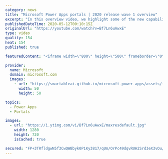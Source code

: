 ```yaml
---
category: news
title: "Microsoft Power Apps portals | 2020 release wave 1 overview"
excerpt: "In this overview video, we highlight some of the new capabilities included in the latest update to Microsoft Power Apps portals.     Here are the capabilities covered:   •    Power BI integration, so you can quickly add Power BI reports, tables, and dashboards to your portals without coding.  •    Themes"
publishedDateTime: 2020-05-12T00:10:15Z
originalUrl: "https://youtube.com/watch?v=Bf7Ln6uAwxE"
type: video
quality: 154
heat: 154
published: true

featuredContent: "<iframe width=\"800\" height=\"500\" frameborder=\"0\" src=\"https://www.youtube.com/embed/Bf7Ln6uAwxE\" allow=\"accelerometer; autoplay; encrypted-media; gyroscope; picture-in-picture\" allowfullscreen></iframe>"

provider:
  name: Microsoft
  domain: microsoft.com
  images:
    - url: "https://smartableai.github.io/microsoft-power-apps/assets/images/organizations/microsoft.com-50x50.jpg"
      width: 50
      height: 50

topics:
  - Power Apps
  - Portals

images:
  - url: "https://i.ytimg.com/vi/Bf7Ln6uAwxE/maxresdefault.jpg"
    width: 1280
    height: 720
    isCached: true

secured: "FP+3TRfldgwN5f3CwQWBbyk0P1Ky3817/qUm/OrPc49dqvRUH2Srd3eX3vOu/rTFErBF1LU/Ryng8TjmKNjEGdjamM43YP/ckHUiz3PX//ugyjJBIMLjdKTxZ6V1STeZzQBV9fAQRRj5/Tm8MBGBp/mkTksMJXqaPkiJSr+0WCl9DggpDEdcJ/z9iOQnjMJOL/F9rqWQizRCFCmj6gD+vmbcnwlfBdzfe6vRkhOLIIYnd1cBHCp1yHDyH2UOrT6xSppN/0cbJojpYPRGObdSmnE68GC4YV2q91DDjPnPWl6n4UnCta1Tzk73YeD67p32PXikh1EigMUE64iIxrS/gAZsyN6LRNwCqznXeSdAnCOod6reDFpsx4bCCWp3tW+nen5FHqeGHuB9DJ0u+lJHIKq4JWYGzoVK9CFne9cesOEI95IWI9QEE1pvgndVzGPG;7MUax6R3DxKeu9zhI4Q2VQ=="
---
```


